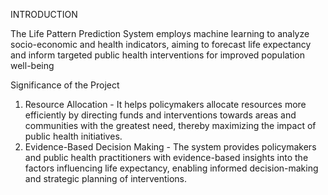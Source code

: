 INTRODUCTION

The Life Pattern Prediction System employs machine learning to analyze socio-economic and health indicators, aiming to forecast life expectancy and inform targeted public health interventions for improved population well-being

Significance of the Project
1. Resource Allocation - It helps policymakers allocate resources more efficiently by directing funds and interventions towards areas and communities with the greatest need, thereby maximizing the impact of public health initiatives.
2. Evidence-Based Decision Making - The system provides policymakers and public health practitioners with evidence-based insights into the factors influencing life expectancy, enabling informed decision-making and strategic planning of interventions.



